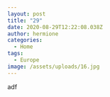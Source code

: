 ```yaml
---
layout: post
title: "29"
date: 2020-08-29T12:22:08.038Z
author: hermione
categories:
  - Home
tags:
  - Europe
image: /assets/uploads/16.jpg
---
```

adf